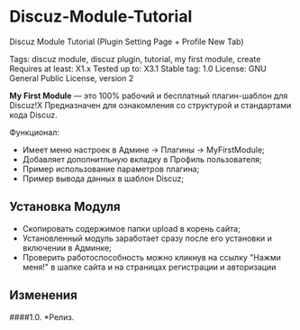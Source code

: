 # Discuz-Module-Tutorial
Discuz Module Tutorial (Plugin Setting Page + Profile New Tab)

Tags: discuz module, discuz plugin, tutorial, my first module, create
Requires at least: X1.x
Tested up to: X3.1
Stable tag: 1.0
License: GNU General Public License, version 2

**My First Module** — это 100% рабочий и бесплатный плагин-шаблон для Discuz!X
Предназначен для ознакомления со структурой и стандартами кода Discuz.

 Функционал:
 - Имеет меню настроек в Админе -> Плагины -> MyFirstModule;
 - Добавляет дополнитльную вкладку в Профиль пользователя;
 - Пример использование параметров плагина;
 - Пример вывода данных в шаблон Discuz;

## Установка Модуля

- Скопировать содержимое папки upload в корень сайта;
- Установленный модуль заработает сразу после его установки и включении в Админке;
- Проверить работоспособность можно кликнув на ссылку "Нажми меня!" в шапке сайта и на страницах регистрации и авторизации

## Изменения

####1.0.
 *Релиз.
